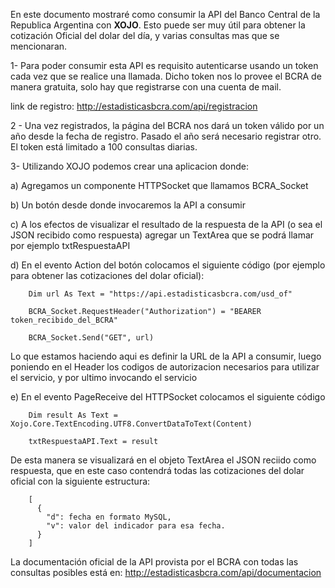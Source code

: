 En este documento mostraré como consumir la API del Banco Central de la Republica Argentina con **XOJO**.
Esto puede ser muy útil para obtener la cotización Oficial del dolar del día, y varias consultas mas que se mencionaran.

1- Para poder consumir esta API es requisito autenticarse usando un token cada vez que se realice una llamada. Dicho token nos lo provee el BCRA de manera gratuita, solo hay que registrarse con una cuenta de mail.

link de registro: http://estadisticasbcra.com/api/registracion

2 - Una vez registrados, la página del BCRA nos dará un token válido por un año desde la fecha de registro. Pasado el año será necesario registrar otro. El token está limitado a 100 consultas diarias.

3- Utilizando XOJO podemos crear una aplicacion donde:

  a) Agregamos un componente HTTPSocket que llamamos BCRA_Socket
  
  b) Un botón desde donde invocaremos la API a consumir
  
  c) A los efectos de visualizar el resultado de la respuesta de la API (o sea el JSON recibido como respuesta) agregar un TextArea que se podrá llamar por ejemplo txtRespuestaAPI
  
  d) En el evento Action del botón colocamos el siguiente código (por ejemplo para obtener las cotizaciones del dolar oficial):
  
        Dim url As Text = "https://api.estadisticasbcra.com/usd_of"
        
        BCRA_Socket.RequestHeader("Authorization") = "BEARER token_recibido_del_BCRA"
        
        BCRA_Socket.Send("GET", url)
         
        
Lo que estamos haciendo aqui es definir la URL de la API a consumir, luego poniendo en el Header los codigos de autorizacion necesarios para utilizar el servicio, y por ultimo invocando el servicio
  
  e) En el evento PageReceive del HTTPSocket colocamos el siguiente código
  
        Dim result As Text = Xojo.Core.TextEncoding.UTF8.ConvertDataToText(Content)
        
        txtRespuestaAPI.Text = result

De esta manera se visualizará en el objeto TextArea el JSON reciido como respuesta, que en este caso contendrá todas las cotizaciones del dolar oficial con la siguiente estructura:

        [
          {
            "d": fecha en formato MySQL,
            "v": valor del indicador para esa fecha.
          }
        ]

La documentación oficial de la API provista por el BCRA con todas las consultas posibles está en:
    http://estadisticasbcra.com/api/documentacion
    

